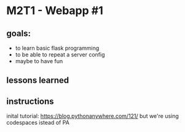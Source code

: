 # M2T1 - Webapp #1 

## goals: 
- to learn basic flask programming
- to be able to repeat a server config
- maybe to have fun

## lessons learned 


## instructions
inital tutorial: https://blog.pythonanywhere.com/121/ 
but we're using codespaces istead of PA